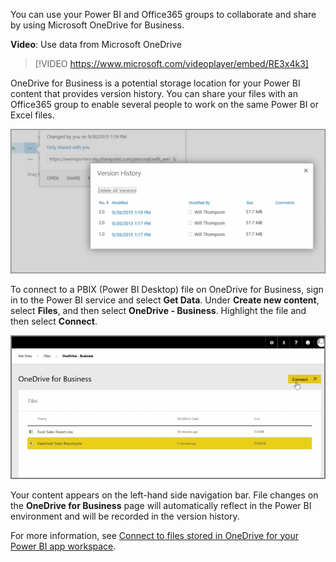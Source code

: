 You can use your Power BI and Office365 groups to collaborate and share by using Microsoft OneDrive for Business.

**Video**: Use data from Microsoft OneDrive
> [!VIDEO https://www.microsoft.com/videoplayer/embed/RE3x4k3]

OneDrive for Business is a potential storage location for your Power BI content that provides version history. You can share your files with an Office365 group to enable several people to work on the same Power BI or Excel files.

![Screenshot of the "Version History" dialog.](../media/6-4a-1.png)

To connect to a PBIX (Power BI Desktop) file on OneDrive for Business, sign in to the Power BI service and select **Get Data**. Under **Create new content**, select **Files**, and then select **OneDrive - Business**. Highlight the file and then select **Connect**.

![Screenshot of OneDrive for Business selecting a PBIX file.](../media/6-4a-2.png)

Your content appears on the left-hand side navigation bar. File changes on the **OneDrive for Business** page will automatically reflect in the Power BI environment and will be recorded in the version history.

For more information, see [Connect to files stored in OneDrive for your Power BI app workspace](https://docs.microsoft.com/power-bi/collaborate-share/service-connect-to-files-in-app-workspace-onedrive-for-business/?azure-portal=true).
